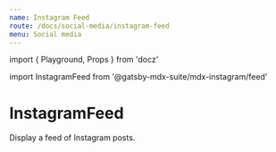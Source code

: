 ```yaml
---
name: Instagram Feed
route: /docs/social-media/instagram-feed
menu: Social media
---
```

import { Playground, Props } from 'docz'

import InstagramFeed from '@gatsby-mdx-suite/mdx-instagram/feed'

# InstagramFeed

Display a feed of Instagram posts.

<Props of={InstagramFeed} />

<Playground>
  <InstagramFeed />
</Playground>
